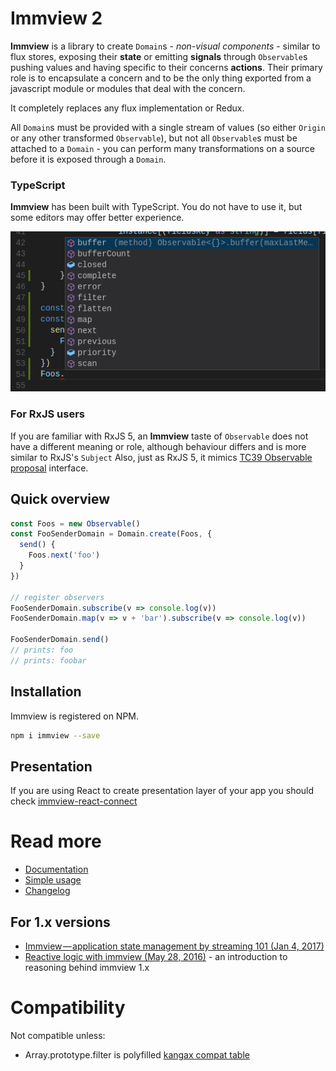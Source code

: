 # Immview 2

**Immview** is a library to create `Domain`s - *non-visual components* -
similar to flux stores, exposing their **state** or emitting **signals**
through `Observable`s pushing values and having specific to their concerns **actions**.
Their primary role is to encapsulate a concern
and to be the only thing exported from a javascript module or modules
that deal with the concern.

It completely replaces any flux implementation or Redux.

All `Domain`s must be provided with a single stream of values
(so either `Origin` or any other transformed `Observable`),
but not all `Observable`s must be attached to a `Domain` -
you can perform many transformations on a source
before it is exposed through a `Domain`.

### TypeScript

**Immview** has been built with TypeScript.
You do not have to use it, but some editors may offer better experience.

<img src="https://raw.githubusercontent.com/arturkulig/immview/dev-2.0/editor.png" />

### For RxJS users
If you are familiar with RxJS 5, an **Immview** taste of `Observable` does not have a different meaning or role, although behaviour differs and is more similar to RxJS's `Subject`
Also, just as RxJS 5, it mimics [TC39 Observable proposal](https://github.com/tc39/proposal-observable) interface.

## Quick overview

```javascript
const Foos = new Observable()
const FooSenderDomain = Domain.create(Foos, {
  send() {
    Foos.next('foo')
  }
})

// register observers
FooSenderDomain.subscribe(v => console.log(v))
FooSenderDomain.map(v => v + 'bar').subscribe(v => console.log(v))

FooSenderDomain.send()
// prints: foo
// prints: foobar
```

## Installation

Immview is registered on NPM.

```bash
npm i immview --save
```

## Presentation

If you are using React to create presentation layer of your app you should check [immview-react-connect](https://github.com/arturkulig/immview-react-connect)

# Read more
* [Documentation](http://arturkulig.github.io/immview/)
* [Simple usage](./usage_simple.md)
* [Changelog](./changelog.md)

## For 1.x versions

* [Immview — application state management by streaming 101 (Jan 4, 2017)](https://medium.com/@arturkulig/immview-application-state-management-by-streaming-101-c12f81e3abac)
* [Reactive logic with immview (May 28, 2016)](https://medium.com/@arturkulig/reactive-logic-with-immview-cf60ff06b7dc) - an introduction to reasoning behind immview 1.x

# Compatibility

Not compatible unless:
- Array.prototype.filter is polyfilled [kangax compat table](http://kangax.github.io/compat-table/es5/#test-Array_methods_Array.prototype.filter)
